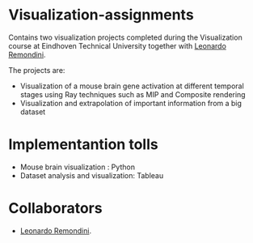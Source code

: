 # Visualization-assignments

Contains two visualization projects completed during the Visualization 
course at Eindhoven Technical University together with [Leonardo Remondini](https://github.com/leonardoremondini).

The projects are:
* Visualization of a mouse brain gene activation at different temporal stages using Ray techniques such as MIP and Composite rendering
* Visualization and extrapolation of important information from a big dataset

# Implementantion tolls
* Mouse brain visualization : Python
* Dataset analysis and visualization: Tableau

# Collaborators
- [Leonardo Remondini](https://github.com/leonardoremondini).
